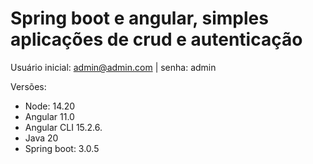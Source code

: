 # Spring boot e angular, simples aplicações de crud e autenticação
 Usuário inicial: admin@admin.com | senha: admin
 
Versões:
* Node: 14.20 
* Angular 11.0
* Angular CLI 15.2.6.
* Java 20
* Spring boot: 3.0.5

